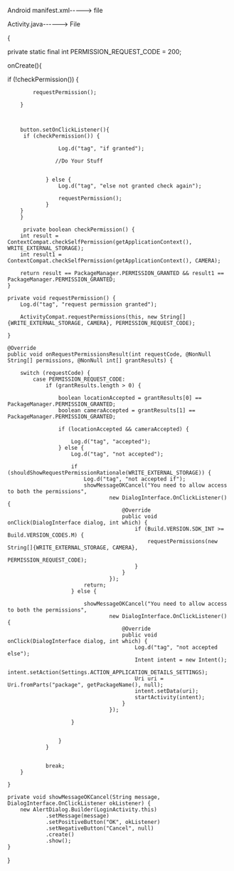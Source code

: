 Android manifest.xml-----> file

  
<uses-permission android:name="android.permission.CAMERA" />
 <uses-permission android:name="android.permission.WRITE_EXTERNAL_STORAGE" />
 
 
 
 
 Activity.java------> File
 
 {
 
  private static final int PERMISSION_REQUEST_CODE = 200;
  
  
  
  
  onCreate(){
  
   if (!checkPermission()) {

            requestPermission();

        }
        
        
        
        button.setOnClickListener(){
         if (checkPermission()) {

                    Log.d("tag", "if granted");

                   //Do Your Stuff


                } else {
                    Log.d("tag", "else not granted check again");
                    
                    requestPermission();
                }
        }
        }
        
         private boolean checkPermission() {
        int result = ContextCompat.checkSelfPermission(getApplicationContext(), WRITE_EXTERNAL_STORAGE);
        int result1 = ContextCompat.checkSelfPermission(getApplicationContext(), CAMERA);

        return result == PackageManager.PERMISSION_GRANTED && result1 == PackageManager.PERMISSION_GRANTED;
    }

    private void requestPermission() {
        Log.d("tag", "request permission granted");

        ActivityCompat.requestPermissions(this, new String[]{WRITE_EXTERNAL_STORAGE, CAMERA}, PERMISSION_REQUEST_CODE);

    }

    @Override
    public void onRequestPermissionsResult(int requestCode, @NonNull String[] permissions, @NonNull int[] grantResults) {

        switch (requestCode) {
            case PERMISSION_REQUEST_CODE:
                if (grantResults.length > 0) {

                    boolean locationAccepted = grantResults[0] == PackageManager.PERMISSION_GRANTED;
                    boolean cameraAccepted = grantResults[1] == PackageManager.PERMISSION_GRANTED;

                    if (locationAccepted && cameraAccepted) {

                        Log.d("tag", "accepted");
                    } else {
                        Log.d("tag", "not accepted");

                        if (shouldShowRequestPermissionRationale(WRITE_EXTERNAL_STORAGE)) {
                            Log.d("tag", "not accepted if");
                            showMessageOKCancel("You need to allow access to both the permissions",
                                    new DialogInterface.OnClickListener() {
                                        @Override
                                        public void onClick(DialogInterface dialog, int which) {
                                            if (Build.VERSION.SDK_INT >= Build.VERSION_CODES.M) {
                                                requestPermissions(new String[]{WRITE_EXTERNAL_STORAGE, CAMERA},
                                                        PERMISSION_REQUEST_CODE);
                                            }
                                        }
                                    });
                            return;
                        } else {

                            showMessageOKCancel("You need to allow access to both the permissions",
                                    new DialogInterface.OnClickListener() {
                                        @Override
                                        public void onClick(DialogInterface dialog, int which) {
                                            Log.d("tag", "not accepted else");
                                            Intent intent = new Intent();
                                            intent.setAction(Settings.ACTION_APPLICATION_DETAILS_SETTINGS);
                                            Uri uri = Uri.fromParts("package", getPackageName(), null);
                                            intent.setData(uri);
                                            startActivity(intent);
                                        }
                                    });

                        }


                    }
                }


                break;
        }

    }

    private void showMessageOKCancel(String message, DialogInterface.OnClickListener okListener) {
        new AlertDialog.Builder(LoginActivity.this)
                .setMessage(message)
                .setPositiveButton("OK", okListener)
                .setNegativeButton("Cancel", null)
                .create()
                .show();
    }
}
 
